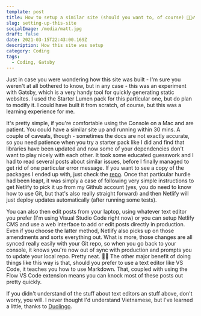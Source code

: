 ```yaml
---
template: post
title: How to setup a similar site (should you want to, of course) 🤷🏼‍♂️
slug: setting-up-this-site
socialImage: /media/matt.jpg
draft: false
date: 2021-03-15T22:43:00.169Z
description: How this site was setup
category: Coding
tags:
  - Coding, Gatsby
---
```


Just in case you were wondering how this site was built - I'm sure you weren't at all bothered to know, but in any case - this was an experiment with Gatsby, which is a very handy tool for quickly generating static websites. I used the Starter Lumen pack for this particular one, but do plan to modify it. I could have built it from scratch, of course, but this was a learning experience for me.

It's pretty simple, if you're comfortable using the Console on a Mac and are patient. You could have a similar site up and running within 30 mins. A couple of caveats, though - sometimes the docs are not exactly accurate, so you need patience when you try a starter pack like I did and find that libraries have been updated and now some of your dependencies don't want to play nicely with each other. It took some educated guesswork and I had to read several posts about similar issues, before I finally managed to get rid of one particular error message. If you want to see a copy of the packages I ended up with, just check the [repo](https://github.com/giantcoder/mattsblog). Once that particular hurdle had been leapt, it was simply a case of following very simple instructions to get Netlify to pick it up from my Github account (yes, you do need to know how to use Git, but that's also really straight forward) and then Netlify will just deploy updates automatically (after running some tests).

You can also then edit posts from your laptop, using whatever text editor you prefer (I'm using Visual Studio Code right now) or you can setup Netlify CMS and use a web interface to add or edit posts directly in production. Even if you choose the latter method, Netlify also picks up on those amendments and sorts everything out. What is more, those changes are all synced really easily with your Git repo, so when you go back to your console, it knows you're now out of sync with production and prompts you to update your local repo. Pretty neat. 👍🏻 The other major benefit of doing things like this way is that, should you prefer to use a text editor like VS Code, it teaches you how to use Markdown. That, coupled with using the Flow VS Code extension means you can knock most of these posts out pretty quickly.

If you didn't understand of the stuff about text editors an stuff above, don't worry, you will. I never thought I'd understand Vietnamese, but I've learned a little, thanks to [Duolingo](https://duolingo.com).
